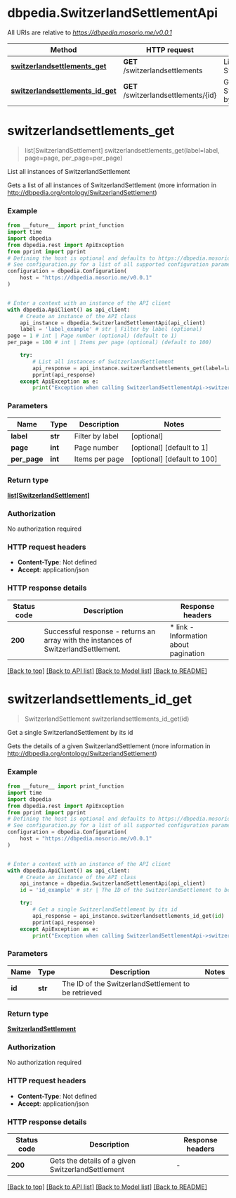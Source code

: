 # dbpedia.SwitzerlandSettlementApi

All URIs are relative to *https://dbpedia.mosorio.me/v0.0.1*

Method | HTTP request | Description
------------- | ------------- | -------------
[**switzerlandsettlements_get**](SwitzerlandSettlementApi.md#switzerlandsettlements_get) | **GET** /switzerlandsettlements | List all instances of SwitzerlandSettlement
[**switzerlandsettlements_id_get**](SwitzerlandSettlementApi.md#switzerlandsettlements_id_get) | **GET** /switzerlandsettlements/{id} | Get a single SwitzerlandSettlement by its id


# **switzerlandsettlements_get**
> list[SwitzerlandSettlement] switzerlandsettlements_get(label=label, page=page, per_page=per_page)

List all instances of SwitzerlandSettlement

Gets a list of all instances of SwitzerlandSettlement (more information in http://dbpedia.org/ontology/SwitzerlandSettlement)

### Example

```python
from __future__ import print_function
import time
import dbpedia
from dbpedia.rest import ApiException
from pprint import pprint
# Defining the host is optional and defaults to https://dbpedia.mosorio.me/v0.0.1
# See configuration.py for a list of all supported configuration parameters.
configuration = dbpedia.Configuration(
    host = "https://dbpedia.mosorio.me/v0.0.1"
)


# Enter a context with an instance of the API client
with dbpedia.ApiClient() as api_client:
    # Create an instance of the API class
    api_instance = dbpedia.SwitzerlandSettlementApi(api_client)
    label = 'label_example' # str | Filter by label (optional)
page = 1 # int | Page number (optional) (default to 1)
per_page = 100 # int | Items per page (optional) (default to 100)

    try:
        # List all instances of SwitzerlandSettlement
        api_response = api_instance.switzerlandsettlements_get(label=label, page=page, per_page=per_page)
        pprint(api_response)
    except ApiException as e:
        print("Exception when calling SwitzerlandSettlementApi->switzerlandsettlements_get: %s\n" % e)
```

### Parameters

Name | Type | Description  | Notes
------------- | ------------- | ------------- | -------------
 **label** | **str**| Filter by label | [optional] 
 **page** | **int**| Page number | [optional] [default to 1]
 **per_page** | **int**| Items per page | [optional] [default to 100]

### Return type

[**list[SwitzerlandSettlement]**](SwitzerlandSettlement.md)

### Authorization

No authorization required

### HTTP request headers

 - **Content-Type**: Not defined
 - **Accept**: application/json

### HTTP response details
| Status code | Description | Response headers |
|-------------|-------------|------------------|
**200** | Successful response - returns an array with the instances of SwitzerlandSettlement. |  * link - Information about pagination <br>  |

[[Back to top]](#) [[Back to API list]](../README.md#documentation-for-api-endpoints) [[Back to Model list]](../README.md#documentation-for-models) [[Back to README]](../README.md)

# **switzerlandsettlements_id_get**
> SwitzerlandSettlement switzerlandsettlements_id_get(id)

Get a single SwitzerlandSettlement by its id

Gets the details of a given SwitzerlandSettlement (more information in http://dbpedia.org/ontology/SwitzerlandSettlement)

### Example

```python
from __future__ import print_function
import time
import dbpedia
from dbpedia.rest import ApiException
from pprint import pprint
# Defining the host is optional and defaults to https://dbpedia.mosorio.me/v0.0.1
# See configuration.py for a list of all supported configuration parameters.
configuration = dbpedia.Configuration(
    host = "https://dbpedia.mosorio.me/v0.0.1"
)


# Enter a context with an instance of the API client
with dbpedia.ApiClient() as api_client:
    # Create an instance of the API class
    api_instance = dbpedia.SwitzerlandSettlementApi(api_client)
    id = 'id_example' # str | The ID of the SwitzerlandSettlement to be retrieved

    try:
        # Get a single SwitzerlandSettlement by its id
        api_response = api_instance.switzerlandsettlements_id_get(id)
        pprint(api_response)
    except ApiException as e:
        print("Exception when calling SwitzerlandSettlementApi->switzerlandsettlements_id_get: %s\n" % e)
```

### Parameters

Name | Type | Description  | Notes
------------- | ------------- | ------------- | -------------
 **id** | **str**| The ID of the SwitzerlandSettlement to be retrieved | 

### Return type

[**SwitzerlandSettlement**](SwitzerlandSettlement.md)

### Authorization

No authorization required

### HTTP request headers

 - **Content-Type**: Not defined
 - **Accept**: application/json

### HTTP response details
| Status code | Description | Response headers |
|-------------|-------------|------------------|
**200** | Gets the details of a given SwitzerlandSettlement |  -  |

[[Back to top]](#) [[Back to API list]](../README.md#documentation-for-api-endpoints) [[Back to Model list]](../README.md#documentation-for-models) [[Back to README]](../README.md)

